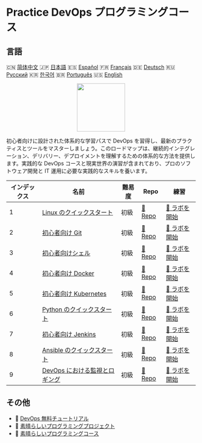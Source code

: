 # Practice DevOps プログラミングコース

## 言語

🇨🇳 [简体中文](README_zh.md) 🇯🇵 [日本語](README_ja.md) 🇪🇸 [Español](README_es.md) 🇫🇷 [Français](README_fr.md) 🇩🇪 [Deutsch](README_de.md) 🇷🇺 [Русский](README_ru.md) 🇰🇷 [한국어](README_ko.md) 🇧🇷 [Português](README_pt.md) 🇺🇸 [English](README.md) 

<div align="center">
<img width="128px" src="https://file.labex.io/path/a3Od9y18p0bV.png">
</div>

初心者向けに設計された体系的な学習パスで DevOps を習得し、最新のプラクティスとツールをマスターしましょう。このロードマップは、継続的インテグレーション、デリバリー、デプロイメントを理解するための体系的な方法を提供します。実践的な DevOps コースと現実世界の演習が含まれており、プロのソフトウェア開発と IT 運用に必要な実践的なスキルを養います。

|   インデックス | 名前                                                                                           | 難易度   | Repo                                                                       | 練習                                                                           |
|----------------|------------------------------------------------------------------------------------------------|----------|----------------------------------------------------------------------------|--------------------------------------------------------------------------------|
|              1 | [Linux のクイックスタート](https://labex.io/ja/courses/quick-start-with-linux)                 | 初級     | [🔗 Repo](https://github.com/labex-labs/quick-start-with-linux)            | [🚀 ラボを開始](https://labex.io/ja/courses/quick-start-with-linux)            |
|              2 | [初心者向け Git](https://labex.io/ja/courses/git-for-beginners)                                | 初級     | [🔗 Repo](https://github.com/labex-labs/git-for-beginners)                 | [🚀 ラボを開始](https://labex.io/ja/courses/git-for-beginners)                 |
|              3 | [初心者向けシェル](https://labex.io/ja/courses/shell-for-beginners)                            | 初級     | [🔗 Repo](https://github.com/labex-labs/shell-for-beginners)               | [🚀 ラボを開始](https://labex.io/ja/courses/shell-for-beginners)               |
|              4 | [初心者向け Docker](https://labex.io/ja/courses/docker-for-beginners)                          | 初級     | [🔗 Repo](https://github.com/labex-labs/docker-for-beginners)              | [🚀 ラボを開始](https://labex.io/ja/courses/docker-for-beginners)              |
|              5 | [初心者向け Kubernetes](https://labex.io/ja/courses/kubernetes-for-beginners)                  | 初級     | [🔗 Repo](https://github.com/labex-labs/kubernetes-for-beginners)          | [🚀 ラボを開始](https://labex.io/ja/courses/kubernetes-for-beginners)          |
|              6 | [Python のクイックスタート](https://labex.io/ja/courses/quick-start-with-python)               | 初級     | [🔗 Repo](https://github.com/labex-labs/quick-start-with-python)           | [🚀 ラボを開始](https://labex.io/ja/courses/quick-start-with-python)           |
|              7 | [初心者向け Jenkins](https://labex.io/ja/courses/jenkins-for-beginners)                        | 初級     | [🔗 Repo](https://github.com/labex-labs/jenkins-for-beginners)             | [🚀 ラボを開始](https://labex.io/ja/courses/jenkins-for-beginners)             |
|              8 | [Ansible のクイックスタート](https://labex.io/ja/courses/quick-start-with-ansible)             | 初級     | [🔗 Repo](https://github.com/labex-labs/quick-start-with-ansible)          | [🚀 ラボを開始](https://labex.io/ja/courses/quick-start-with-ansible)          |
|              9 | [DevOps における監視とロギング](https://labex.io/ja/courses/monitoring-and-logging-for-devops) | 初級     | [🔗 Repo](https://github.com/labex-labs/monitoring-and-logging-for-devops) | [🚀 ラボを開始](https://labex.io/ja/courses/monitoring-and-logging-for-devops) |

## その他

- 🔗 [DevOps 無料チュートリアル](https://github.com/labex-labs/devops-free-tutorials)
- 🔗 [素晴らしいプログラミングプロジェクト](https://github.com/labex-labs/awesome-programming-projects)
- 🔗 [素晴らしいプログラミングコース](https://github.com/labex-labs/awesome-programming-courses)

